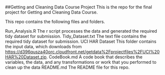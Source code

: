##Getting and Cleaning Data Course Project
This is the repo for the final project for Getting and Cleaning Data Course.

This repo contains the following files and folders.

Run_Analysis.R The r script processes the data and generated the required tidy dataset for submission.
Tidy_Dataset.txt The text file contains the required tidy dataset for submission.
UCI HAR Dataset This folder contains the input data, which downloads from https://d396qusza40orc.cloudfront.net/getdata%2Fprojectfiles%2FUCI%20HAR%20Dataset.zip.
CodeBook.md A code book that describes the variables, the data, and any transformations or work that you performed to clean up the data
README.md The README file for this repo.